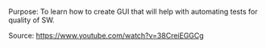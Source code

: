 Purpose: To learn how to create GUI that will help with automating tests for quality of SW.

Source: https://www.youtube.com/watch?v=38CreiEGGCg
